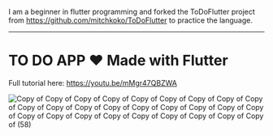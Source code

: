I am a beginner in flutter programming and forked the ToDoFlutter project from https://github.com/mitchkoko/ToDoFlutter to practice the language.

------------------------------------------------------------------

# TO DO APP ❤️ Made with Flutter

Full tutorial here: https://youtu.be/mMgr47QBZWA

![Copy of Copy of Copy of Copy of Copy of Copy of Copy of Copy of Copy of Copy of Copy of Copy of Copy of Copy of Copy of Copy of Copy of Copy of Copy of Copy of Copy of Copy of Copy of Copy of Copy of Copy of Copy of  (58)](https://user-images.githubusercontent.com/29016489/191162308-a7074e8b-b414-4d08-9b03-9999988e4467.png)

